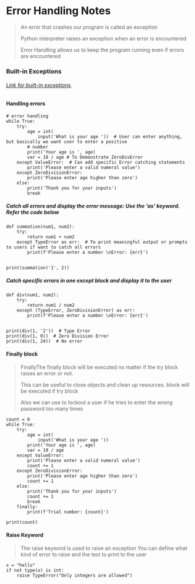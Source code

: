 # Error Handling Notes

> An error that crashes our program is called an exception
> 
> Python interpreter raises an exception when an error is encountered
> 
> Error Handling allows us to keep the program running even if errors are encountered
### Built-in Exceptions

 ###### [Link for built-in exceptions](https://docs.python.org/3/library/exceptions.html).

#### Handling errors
```
# error handling
while True:
    try:
        age = int(
            input('What is your age '))  # User can enter anything, but basically we want user to enter a positive
        # number
        print('Your age is ', age)
        var = 10 / age # To Demonstrate ZeroDivError
    except ValueError:  # Can add specific Error catching statements
        print('Please enter a valid numeral value')
    except ZeroDivisionError:
        print('Please enter age higher than zero')
    else:
        print('Thank you for your inputs')
        break
```

##### Catch all errors and display the error message: Use the 'as' keyword. Refer the code below
```
def summation(num1, num2):
    try:
        return num1 + num2
    except TypeError as err:  # To print meaningful output or prompts to users if want to catch all errors
        print(f'Please enter a number \nError: {err}')


print(summation('1', 2))
```

##### Catch specific errors in one except block and display it to the user
```
def div(num1, num2):
    try:
        return num1 / num2
    except (TypeError, ZeroDivisionError) as err:
        print(f'Please enter a number \nError: {err}')


print(div(1, '2'))  # Type Error 
print(div(1, 0))  # Zero Division Error
print(div(1, 24))  # No error
```
#### Finally block
>FinallyThe finally block will be executed no matter if the try block raises an error or not.
>
>This can be useful to close objects and clean up resources. block will be executed if try block 
> 
> Also we can use to lockout a user if he tries to enter the wrong password too many times
```
count = 0
while True:
    try:
        age = int(
            input('What is your age '))
        print('Your age is ', age)
        var = 10 / age
    except ValueError:
        print('Please enter a valid numeral value')
        count += 1
    except ZeroDivisionError:
        print('Please enter age higher than zero')
        count += 1
    else:
        print('Thank you for your inputs')
        count += 1
        break
    finally:
        print(f'Trial number: {count}')
        
print(count)
```

#### Raise Keyword
> The raise keyword is used to raise an exception
> You can define what kind of error to raise and the text to print to the user
```
x = "hello"
if not type(x) is int:
    raise TypeError("Only integers are allowed")

```